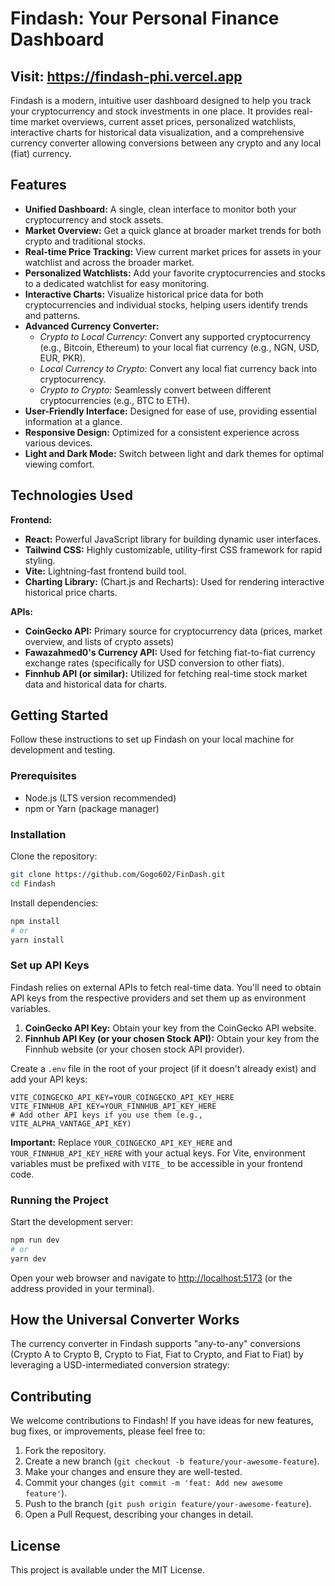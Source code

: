 # Findash: Your Personal Finance Dashboard

## Visit: https://findash-phi.vercel.app

Findash is a modern, intuitive user dashboard designed to help you track your cryptocurrency and stock investments in one place. It provides real-time market overviews, current asset prices, personalized watchlists, interactive charts for historical data visualization, and a comprehensive currency converter allowing conversions between any crypto and any local (fiat) currency.

## Features

- **Unified Dashboard:** A single, clean interface to monitor both your cryptocurrency and stock assets.
- **Market Overview:** Get a quick glance at broader market trends for both crypto and traditional stocks.
- **Real-time Price Tracking:** View current market prices for assets in your watchlist and across the broader market.
- **Personalized Watchlists:** Add your favorite cryptocurrencies and stocks to a dedicated watchlist for easy monitoring.
- **Interactive Charts:** Visualize historical price data for both cryptocurrencies and individual stocks, helping users identify trends and patterns.
- **Advanced Currency Converter:**
  - *Crypto to Local Currency:* Convert any supported cryptocurrency (e.g., Bitcoin, Ethereum) to your local fiat currency (e.g., NGN, USD, EUR, PKR).
  - *Local Currency to Crypto:* Convert any local fiat currency back into cryptocurrency.
  - *Crypto to Crypto:* Seamlessly convert between different cryptocurrencies (e.g., BTC to ETH).
- **User-Friendly Interface:** Designed for ease of use, providing essential information at a glance.
- **Responsive Design:** Optimized for a consistent experience across various devices.
- **Light and Dark Mode:** Switch between light and dark themes for optimal viewing comfort.

## Technologies Used

**Frontend:**
- **React:** Powerful JavaScript library for building dynamic user interfaces.
- **Tailwind CSS:** Highly customizable, utility-first CSS framework for rapid styling.
- **Vite:** Lightning-fast frontend build tool.
- **Charting Library:** (Chart.js and Recharts): Used for rendering interactive historical price charts.

**APIs:**
- **CoinGecko API:** Primary source for cryptocurrency data (prices, market overview, and lists of crypto assets) 
- **Fawazahmed0's Currency API:** Used for fetching fiat-to-fiat currency exchange rates (specifically for USD conversion to other fiats).
- **Finnhub API (or similar):** Utilized for fetching real-time stock market data and historical data for charts. 

## Getting Started

Follow these instructions to set up Findash on your local machine for development and testing.

### Prerequisites

- Node.js (LTS version recommended)
- npm or Yarn (package manager)

### Installation

Clone the repository:
```bash
git clone https://github.com/Gogo602/FinDash.git
cd Findash
```

Install dependencies:
```bash
npm install
# or
yarn install
```

### Set up API Keys

Findash relies on external APIs to fetch real-time data. You'll need to obtain API keys from the respective providers and set them up as environment variables.

1. **CoinGecko API Key:** Obtain your key from the CoinGecko API website.
2. **Finnhub API Key (or your chosen Stock API):** Obtain your key from the Finnhub website (or your chosen stock API provider).

Create a `.env` file in the root of your project (if it doesn't already exist) and add your API keys:
```
VITE_COINGECKO_API_KEY=YOUR_COINGECKO_API_KEY_HERE
VITE_FINNHUB_API_KEY=YOUR_FINNHUB_API_KEY_HERE
# Add other API keys if you use them (e.g., VITE_ALPHA_VANTAGE_API_KEY)
```
**Important:** Replace `YOUR_COINGECKO_API_KEY_HERE` and `YOUR_FINNHUB_API_KEY_HERE` with your actual keys. For Vite, environment variables must be prefixed with `VITE_` to be accessible in your frontend code.

### Running the Project

Start the development server:
```bash
npm run dev
# or
yarn dev
```
Open your web browser and navigate to [http://localhost:5173](http://localhost:5173) (or the address provided in your terminal).


## How the Universal Converter Works

The currency converter in Findash supports "any-to-any" conversions (Crypto A to Crypto B, Crypto to Fiat, Fiat to Crypto, and Fiat to Fiat) by leveraging a USD-intermediated conversion strategy:


## Contributing

We welcome contributions to Findash! If you have ideas for new features, bug fixes, or improvements, please feel free to:

1. Fork the repository.
2. Create a new branch (`git checkout -b feature/your-awesome-feature`).
3. Make your changes and ensure they are well-tested.
4. Commit your changes (`git commit -m 'feat: Add new awesome feature'`).
5. Push to the branch (`git push origin feature/your-awesome-feature`).
6. Open a Pull Request, describing your changes in detail.

## License

This project is available under the MIT License.

